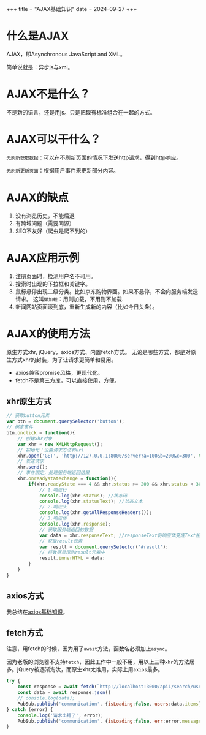 +++
title = "AJAX基础知识"
date = 2024-09-27
+++

# 什么是AJAX
AJAX，即Asynchronous JavaScript and XML。

简单说就是：异步js与xml。

# AJAX不是什么？
不是新的语言，还是用js。只是把现有标准组合在一起的方式。

# AJAX可以干什么？
`无刷新获取数据`：可以在不刷新页面的情况下发送http请求，得到http响应。

`无刷新更新页面`：根据用户事件来更新部分内容。

# AJAX的缺点
1. 没有浏览历史，不能后退
2. 有跨域问题（需要同源）
3. SEO不友好（爬虫是爬不到的）

# AJAX应用示例
1. 注册页面时，检测用户名不可用。
2. 搜索时出现的下拉框和关键字。
3. 鼠标悬停出现二级分类。比如京东购物界面。如果不悬停，不会向服务端发送请求。
这叫`懒加载`：用则加载，不用则不加载.
4. 新闻网站页面滚到底，重新生成新的内容（比如今日头条）。

# AJAX的使用方法
原生方式xhr, jQuery，axios方式、内置fetch方式。
无论是哪些方式，都是对原生方式xhr的封装，为了让请求更简单和易用。
- axios兼容promise风格，更现代化。
- fetch不是第三方库，可以直接使用，方便。


## xhr原生方式
```JavaScript
// 获取button元素
var btn = document.querySelector('button');
// 绑定事件
btn.onclick = function(){
    // 创建xhr对象
    var xhr = new XMLHttpRequest();
    // 初始化：设置请求方法和url
    xhr.open('GET', 'http://127.0.0.1:8000/server?a=100&b=200&c=300', true);
    // 发送请求
    xhr.send();
    // 事件绑定，处理服务端返回结果
    xhr.onreadystatechange = function(){
        if(xhr.readyState === 4 && xhr.status >= 200 && xhr.status < 300){ // readystate: 1未初始化 2已经发送 3正在接收 4完成; status: 200+都是成功
            // 1.响应行
            console.log(xhr.status); //状态码
            console.log(xhr.statusText); //状态文本
            // 2.响应头
            console.log(xhr.getAllResponseHeaders());
            // 3.响应体
            console.log(xhr.response);
            // 获取服务端返回的数据
            var data = xhr.responseText; //responseText将响应体变成Text格式
            // 获取result元素
            var result = document.querySelector('#result');
            // 将数据显示到result元素中
            result.innerHTML = data;
        }
    }
}
```

## axios方式
我总结在[axios基础知识](@/blog/axios_basic.md)。


## fetch方式

注意，用fetch的时候，因为用了`await`方法，函数名必须加上`async`。

因为老版的浏览器不支持`fetch`，因此工作中一般不用，用以上三种`xhr`的方法居多。jQuery被逐渐淘汰，而原生xhr太难用，实际上用`axios`最多。

```JavaScript
try {
    const response = await fetch(`http://localhost:3000/api1/search/users2?q=${KeyWord}`)
    const data = await response.json()
    // console.log(data);
    PubSub.publish('communication', {isLoading:false, users:data.items})
} catch (error) {
    console.log('请求出错了', error);
    PubSub.publish('communication', {isLoading:false, err:error.message})
}
```
